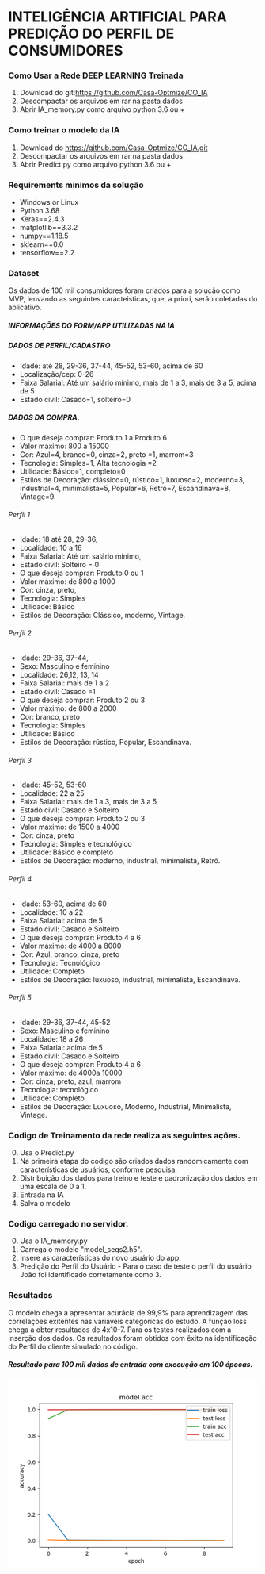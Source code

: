 # INTELIGÊNCIA ARTIFICIAL PARA PREDIÇÃO DO PERFIL DE CONSUMIDORES

### Como Usar a Rede DEEP LEARNING Treinada

1. Download do git:https://github.com/Casa-Optmize/CO_IA
2. Descompactar os arquivos em rar na pasta dados
3. Abrir IA_memory.py como arquivo python 3.6 ou +

### Como treinar o modelo da IA

1. Download do https://github.com/Casa-Optmize/CO_IA.git
2. Descompactar os arquivos em rar na pasta dados
3. Abrir Predict.py como arquivo python 3.6 ou +

### Requirements mínimos da solução
* Windows or Linux
* Python 3.68 
* Keras==2.4.3
* matplotlib==3.3.2
* numpy==1.18.5
* sklearn==0.0
* tensorflow==2.2


### Dataset
Os dados de 100 mil consumidores foram criados para a solução como MVP, lenvando as seguintes carácteisticas, que, a priori, serão coletadas do aplicativo.

##### INFORMAÇÕES DO FORM/APP UTILIZADAS NA IA
##### DADOS DE PERFIL/CADASTRO

- Idade: até 28, 29-36, 37-44, 45-52, 53-60, acima de 60
- Localização/cep: 0-26
- Faixa Salarial: Até um salário mínimo, mais de 1 a 3, mais de 3 a 5, acima de 5
- Estado civil: Casado=1, solteiro=0



##### DADOS DA COMPRA.
- O que deseja comprar: Produto 1 a Produto 6
- Valor máximo: 800 a 15000
- Cor: Azul=4, branco=0, cinza=2, preto =1, marrom=3
- Tecnologia: Simples=1, Alta tecnologia =2
- Utilidade: Básico=1, completo=0
- Estilos de Decoração: clássico=0, rústico=1, luxuoso=2, moderno=3, industrial=4, minimalista=5, Popular=6, Retrô=7, Escandinava=8, Vintage=9.

###### Perfil 1
- Idade: 18 até 28, 29-36, 	
- Localidade: 10 a 16
- Faixa Salarial: Até um salário mínimo,
- Estado civil: Solteiro = 0
- O que deseja comprar: Produto 0 ou 1
- Valor máximo: de 800 a 1000
- Cor: cinza, preto, 
- Tecnologia: Simples
- Utilidade: Básico
- Estilos de Decoração: Clássico, moderno, Vintage.

###### Perfil 2
- Idade: 29-36, 37-44,	
- Sexo: Masculino e feminino
- Localidade: 26,12, 13, 14
- Faixa Salarial: mais de 1 a 2
- Estado civil: Casado =1
- O que deseja comprar: Produto 2 ou 3
- Valor máximo: de 800 a 2000
- Cor: branco, preto
- Tecnologia: Simples
- Utilidade: Básico
- Estilos de Decoração: rústico, Popular, Escandinava.

###### Perfil 3
- Idade: 45-52, 53-60	
- Localidade: 22 a 25
- Faixa Salarial: mais de 1 a 3, mais de 3 a 5
- Estado civil: Casado e Solteiro
- O que deseja comprar: Produto 2 ou 3
- Valor máximo: de 1500 a 4000
- Cor: cinza, preto 
- Tecnologia: Simples e tecnológico
- Utilidade: Básico e completo
- Estilos de Decoração: moderno, industrial, minimalista, Retrô.

###### Perfil 4
- Idade: 53-60, acima de 60	
- Localidade: 10 a 22
- Faixa Salarial: acima de 5
- Estado civil: Casado e Solteiro
- O que deseja comprar: Produto 4 a 6
- Valor máximo: de 4000 a 8000
- Cor: Azul, branco, cinza, preto 
- Tecnologia: Tecnológico
- Utilidade: Completo
- Estilos de Decoração: luxuoso, industrial, minimalista, Escandinava.

###### Perfil 5
- Idade: 29-36, 37-44, 45-52	
- Sexo: Masculino e feminino
- Localidade: 18 a 26
- Faixa Salarial: acima de 5
- Estado civil: Casado e Solteiro
- O que deseja comprar: Produto 4 a 6
- Valor máximo: de 4000a 10000
- Cor: cinza, preto, azul, marrom
- Tecnologia: tecnológico
- Utilidade: Completo
- Estilos de Decoração: Luxuoso, Moderno, Industrial, Minimalista, Vintage.



### Codigo de Treinamento da rede realiza as seguintes ações.

0. Usa o Predict.py
1. Na primeira etapa do codigo são criados dados randomicamente com características de usuários, conforme pesquisa.
2. Distribuição dos dados para treino e teste e padronização dos dados em uma escala de 0 a 1.
3. Entrada na IA
4. Salva o modelo

### Codigo carregado no servidor.

0. Usa o IA_memory.py
1. Carrega o modelo "model_seqs2.h5".
2. Insere as características do novo usuário do app.
3. Predição do Perfil do Usuário - Para o caso de teste o perfil do usuário João foi identificado corretamente como 3.

### Resultados
O modelo chega a apresentar acurácia de 99,9% para aprendizagem das correlações exitentes nas variáveis categóricas do estudo. A função loss chega a obter resultados de 4x10-7.
Para os testes realizados com a inserção dos dados. Os resultados foram obtidos com êxito na identificação do Perfil do cliente simulado no código.

   ##### Resultado para 100 mil dados de entrada com execução em 100 épocas.
<img src="/Figure_1.png" alt="Koa middleware framework for nodejs"/>

